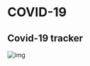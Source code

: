 # COVID-19
## Covid-19 tracker 
![img](https://user-images.githubusercontent.com/58394648/89318525-8605f100-d69c-11ea-8ae5-c5fd070d9ba0.png)
